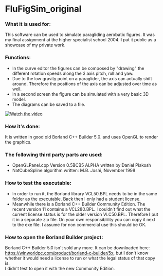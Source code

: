 # FluFigSim_original

### What it is used for:
This software can be used to simulate paragliding aerobatic figures. It was my final assignment at the higher specialist school 2004. I put it public as a showcase of my private work. 

### Functions:
- In the curve editor the figures can be composed by "drawing" the different rotation speeds along the 3 axis pitch, roll and yaw.
- Due to the low gravity point on a paraglider, the axis can actually shift around. Therefore the positions of the axis can be adjusted over time as well.
- In a second screen the figure can be simulated with a very basic 3D model. 
- The diagrams can be saved to a file.

[![Watch the video](https://img.youtube.com/vi/UBjrl6A0exw/maxresdefault.jpg)](https://www.youtube.com/embed/UBjrl6A0exw)

### How it's done: 
It is written in good old Borland C++ Builder 5.0. and uses OpenGL to render the graphics.

### The following third party parts are used: 
- OpenGLPanel.cpp Version 0.5BCB5 ALPHA written by Daniel Plakosh
- NatCubeSpline algorithm written: M.B. Joshi, November 1998

### How to test the executable:
- In order to run it, the Borland library VCL50.BPL needs to be in the same folder as the executable. Back then I only had a student license.
- Meanwhile there is a Borland C++ Builder Community Edition. The recent version 11 contains a VCL280.BPL. I couldn't find out what the current license status is for the older version VLC50.BPL. Therefore I put it in a separate zip file. On your own responsiblility you can copy it next to the exe file. I assume for non commercial use this should be OK.

### How to open the Borland Builder project:
Borland C++ Builder 5.0 isn't sold any more. It can be downloaded here: https://winworldpc.com/product/borland-c-builder/5x, but I don't know whether it would need a license to run or what the legal status of that copy is. \
I didn't test to open it with the new Community Edition.
